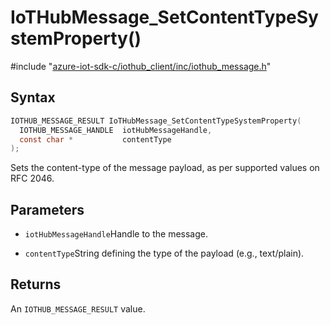 # IoTHubMessage_SetContentTypeSystemProperty()

\#include "[azure-iot-sdk-c/iothub_client/inc/iothub_message.h](../iot-c-ref-iothub-message-h.md)"  

## Syntax

```C
IOTHUB_MESSAGE_RESULT IoTHubMessage_SetContentTypeSystemProperty(
  IOTHUB_MESSAGE_HANDLE  iotHubMessageHandle,
  const char *           contentType
);
```

Sets the content-type of the message payload, as per supported values on RFC 2046.

## Parameters
* `iotHubMessageHandle`Handle to the message.

* `contentType`String defining the type of the payload (e.g., text/plain).

## Returns
An `IOTHUB_MESSAGE_RESULT` value.

